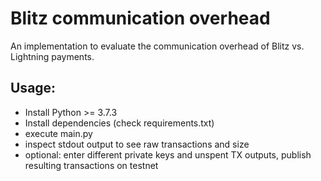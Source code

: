 # Blitz communication overhead

An implementation to evaluate the communication overhead of Blitz vs. Lightning payments.

## Usage:

- Install Python >= 3.7.3
- Install dependencies (check requirements.txt)
- execute main.py
- inspect stdout output to see raw transactions and size
- optional: enter different private keys and unspent TX outputs, publish resulting transactions on testnet